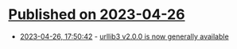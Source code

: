 # [Published on 2023-04-26](index.md)

* [2023-04-26, 17:50:42](https://lobste.rs/s/xskiw5/urllib3_v2_0_0_is_now_generally_available) - [urllib3 v2.0.0 is now generally available](https://sethmlarson.dev/urllib3-2.0.0)
